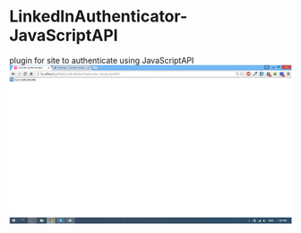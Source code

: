 # LinkedInAuthenticator-JavaScriptAPI
plugin for site to authenticate using JavaScriptAPI
![Screens](https://github.com/SrSandeepKumar/LinkedInAuthenticator-JavaScriptAPI/blob/master/images/screens.gif)
